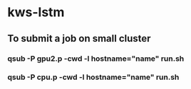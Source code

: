 # kws-lstm

## To submit a job on small cluster ##
### qsub -P gpu2.p -cwd -l hostname="name" run.sh ###
### qsub -P cpu.p -cwd -l hostname="name" run.sh ###
